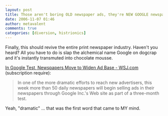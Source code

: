 ```yaml
---
layout: post
title: Those aren't boring OLD newspaper ads, they're NEW GOOGLE newspaper ads
date: 2006-11-07 01:46
author: metavalent
comments: true
categories: [diversion, histrionics]
---
```

Finally, this should revive the entire print newspaper industry. Haven't you heard? All you have to do is slap the alchemical name Google on dogcrap and it's instantly transmuted into chocolate mousse.

<a href="http://online.wsj.com/article/SB116286189225215097.html?mod=mm_media_marketing_hs_left">In Google Test, Newspapers Move to Widen Ad Base - WSJ.com</a> (subscription require):<br />
<blockquote>In one of the more dramatic efforts to reach new advertisers, this week more than 50 daily newspapers will begin selling ads in their newspapers through Google Inc.'s Web site as part of a three-month test.</blockquote>Yeah, "dramatic" ... that was the first word that came to MY mind.
